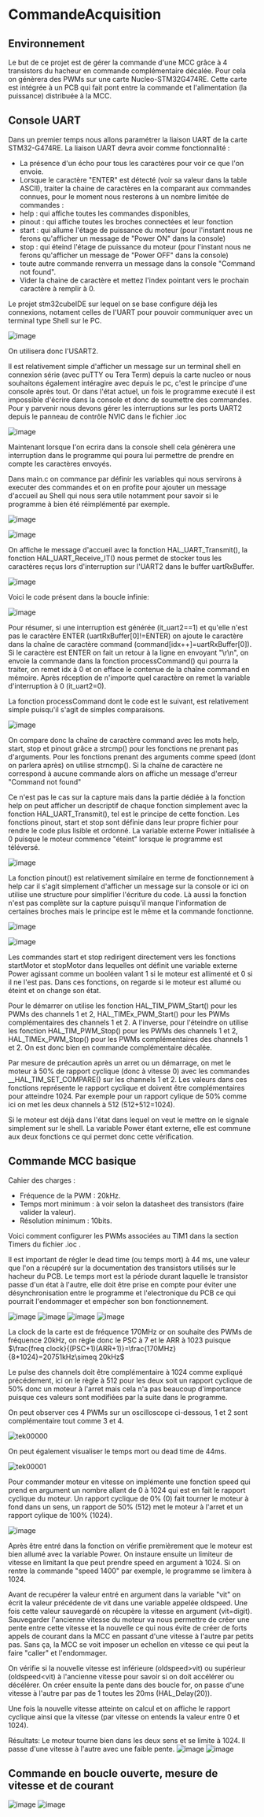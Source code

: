 # CommandeAcquisition
## Environnement 

Le but de ce projet est de gérer la commande d'une MCC grâce à 4 transistors du hacheur en commande complémentaire décalée. Pour cela on génèrera des PWMs sur une carte Nucleo-STM32G474RE. Cette carte est intégrée à un PCB qui fait pont entre la commande et l'alimentation (la puissance) distribuée à la MCC.

## Console UART

Dans un premier temps nous allons paramétrer la liaison UART de la carte STM32-G474RE.
La liaison UART devra avoir comme fonctionnalité :
-   La présence d'un écho pour tous les caractères pour voir ce que l'on envoie.
-   Lorsque le caractère "ENTER" est détecté (voir sa valeur dans la table ASCII), traiter la chaine de caractères en la comparant aux commandes connues, pour le moment nous resterons à un nombre limitée de commandes :
-   help : qui affiche toutes les commandes disponibles,
-   pinout : qui affiche toutes les broches connectées et leur fonction  
-   start : qui allume l'étage de puissance du moteur (pour l'instant nous ne ferons qu'afficher un message de "Power ON" dans la console)  
-   stop : qui éteind l'étage de puissance du moteur (pour l'instant nous ne ferons qu'afficher un message de "Power OFF" dans la console)
-   toute autre commande renverra un message dans la console "Command not found".
-   Vider la chaine de caractère et mettez l'index pointant vers le prochain caractère à remplir à 0.

Le projet stm32cubeIDE sur lequel on se base configure déjà les connexions, notament celles de l'UART pour pouvoir communiquer avec un terminal type Shell sur le PC.

![image](https://github.com/ThierryJnn/CommandeAcquisition/assets/144686292/d1854832-a024-478c-bdf7-e82cbf9315c3)

On utilisera donc l'USART2.

Il est relativement simple d'afficher un message sur un terminal shell en connexion série (avec puTTY ou Tera Term) depuis la carte nucleo or nous souhaitons
également intéragire avec depuis le pc, c'est le principe d'une console après tout.
Or dans l'état actuel, un fois le programme executé il est impossible d'écrire dans la console et donc de soumettre des commandes.
Pour y parvenir nous devons gérer les interruptions sur les ports UART2 depuis le panneau de contrôle NVIC dans le fichier .ioc

![image](https://github.com/ThierryJnn/CommandeAcquisition/assets/144686292/73b41efb-5f0f-4394-8650-58b16d39e2df)

Maintenant lorsque l'on ecrira dans la console shell cela génèrera une interruption dans le programme qui poura lui permettre de prendre en compte les caractères envoyés.

Dans main.c on commance par définir les variables qui nous servirons à executer des commandes et on en profite pour ajouter un message d'accueil au Shell qui nous sera utile notamment pour savoir si le programme à bien été réimplémenté par exemple.

![image](https://github.com/ThierryJnn/CommandeAcquisition/assets/144686292/aaa5f0aa-3cb8-450b-b145-d89ee8ab19a2)

![image](https://github.com/ThierryJnn/CommandeAcquisition/assets/144686292/53accdf4-baf6-4da3-909f-1f27bb0eaeea)

On affiche le message d'accueil avec la fonction HAL_UART_Transmit(), la fonction HAL_UART_Receive_IT() nous permet de stocker tous les caractères reçus lors d'interruption sur l'UART2 dans le buffer uartRxBuffer.

![image](https://github.com/ThierryJnn/CommandeAcquisition/assets/144686292/217868b4-267f-4b30-8010-d5a12f4d1ab3)

Voici le code présent dans la boucle infinie:

![image](https://github.com/ThierryJnn/CommandeAcquisition/assets/144686292/194977eb-22d1-4895-9551-93957defd865)

Pour résumer, si une interruption est générée (it_uart2==1) et qu'elle n'est pas le caractère ENTER (uartRxBuffer[0]!=ENTER) on ajoute le caractère dans la chaîne de caractère command (command[idx++]=uartRxBuffer[0]). Si le caractère est ENTER on fait un retour à la ligne en envoyant "\r\n", on envoie la commande dans la fonction processCommand() qui pourra la traiter, on remet idx à 0 et on efface le contenue de la chaîne command en mémoire.
Après réception de n'importe quel caractère on remet la variable d'interruption à 0 (it_uart2=0).

La fonction processCommand dont le code est le suivant, est relativement simple puisqu'il s'agit de simples comparaisons.

![image](https://github.com/ThierryJnn/CommandeAcquisition/assets/144686292/b08320f0-924c-403f-9d38-adc33f6ea744)

On compare donc la chaîne de caractère command avec les mots help, start, stop et pinout grâce a strcmp() pour les fonctions ne prenant pas d'arguments.
Pour les fonctions prenant des arguments comme speed (dont on parlera après) on utilise strncmp(). Si la chaîne de caractère ne correspond à aucune commande alors on affiche un message d'erreur "Command not found" 

Ce n'est pas le cas sur la capture mais dans la partie dédiée à la fonction help on peut afficher un descriptif de chaque fonction simplement avec la fonction HAL_UART_Transmit(), tel est le principe de cette fonction.
Les fonctions pinout, start et stop sont définie dans leur propre fichier pour rendre le code plus lisible et ordonné.
La variable externe Power initialisée à 0 puisque le moteur commence "éteint" lorsque le programme est téléversé.

![image](https://github.com/ThierryJnn/CommandeAcquisition/assets/144686292/93e42f79-8d59-436e-99eb-98d15e0ed222)

La fonction pinout() est relativement similaire en terme de fonctionnement à help car il s'agit simplement d'afficher un message sur la console or ici on utilise une structure pour simplifier l'écriture du code.
Là aussi la fonction n'est pas complète sur la capture puisqu'il manque l'information de certaines broches mais le principe est le même et la commande fonctionne.

![image](https://github.com/ThierryJnn/CommandeAcquisition/assets/144686292/82b136c2-766e-4465-a7af-b604677bf442)

![image](https://github.com/ThierryJnn/CommandeAcquisition/assets/144686292/250fecdb-2e7e-4ada-9503-aa6a9f2bcd6c)

Les commandes start et stop redirigent directement vers les fonctions startMotor et stopMotor dans lequelles ont définit une variable externe Power agissant comme un booléen valant 1 si le moteur est allimenté et 0 si il ne l'est pas. Dans ces fonctions, on regarde si le moteur est allumé ou éteint et on change son état.

Pour le démarrer on utilise les fonction HAL_TIM_PWM_Start() pour les PWMs des channels 1 et 2, HAL_TIMEx_PWM_Start() pour les PWMs complémentaires des channels 1 et 2.
A l'inverse, pour l'éteindre on utilise les fonction HAL_TIM_PWM_Stop() pour les PWMs des channels 1 et 2, HAL_TIMEx_PWM_Stop() pour les PWMs complémentaires des channels 1 et 2.
On est donc bien en commande complémentaire décalée. 

Par mesure de précaution après un arret ou un démarrage, on met le moteur à 50% de rapport cyclique (donc à vitesse 0) avec les commandes __HAL_TIM_SET_COMPARE() sur les channels 1 et 2.
Les valeurs dans ces fonctions représente le rapport cyclique et doivent être complémentaires pour atteindre 1024. Par exemple pour un rapport cylique de 50% comme ici on met les deux channels à 512 (512+512=1024).

Si le moteur est déjà dans l'état dans lequel on veut le mettre on le signale simplement sur le shell.
La variable Power étant externe, elle est commune aux deux fonctions ce qui permet donc cette vérification.

## Commande MCC basique

Cahier des charges :  
-   Fréquence de la PWM : 20kHz.
-   Temps mort minimum : à voir selon la datasheet des transistors (faire valider la valeur). 
-   Résolution minimum : 10bits.

Voici comment configurer les PWMs associées au TIM1 dans la section Timers du fichier .ioc .

Il est important de régler le dead time (ou temps mort) à 44 ms, une valeur que l'on a récupéré sur la documentation des transistors utilisés sur le hacheur du PCB.
Le temps mort est la période durant laquelle le transistor passe d'un état à l'autre, elle doit être prise en compte pour éviter une désynchronisation entre le programme et l'electronique du PCB ce qui pourrait l'endommager et empécher son bon fonctionnement.

![image](https://github.com/ThierryJnn/CommandeAcquisition/assets/144686292/8f852da5-4d97-48bf-bb10-13151deeb2ad)
![image](https://github.com/ThierryJnn/CommandeAcquisition/assets/144686292/d34216b6-6df2-481c-adcf-ff8c81f0069f)
![image](https://github.com/ThierryJnn/CommandeAcquisition/assets/144686292/180b66fd-006a-4201-98b1-af7a2892cf1e)
![image](https://github.com/ThierryJnn/CommandeAcquisition/assets/144686292/66345e67-5ab2-47e9-801b-03aafa22f024)

La clock de la carte est de fréquence 170MHz or on souhaite des PWMs de fréquence 20kHz, on règle donc le PSC à 7 et le ARR à 1023 puisque $\frac{freq clock}{(PSC+1)(ARR+1)}=\frac{170MHz}{8*1024}=20751kHz\simeq 20kHz$

Le pulse des channels doit être complémentaire à 1024 comme expliqué précédement, ici on le règle à 512 pour les deux soit un rapport cyclique de 50% donc un moteur à l'arret mais cela n'a pas beaucoup d'importance puisque ces valeurs sont modifiées par la suite dans le programme.

On peut observer ces 4 PWMs sur un oscilloscope ci-dessous, 1 et 2 sont complémentaire tout comme 3 et 4. 

![tek00000](https://github.com/ThierryJnn/CommandeAcquisition/assets/144686292/b7be2008-98be-4b9c-9a7e-343f58ef9222)

On peut également visualiser le temps mort ou dead time de 44ms.

![tek00001](https://github.com/ThierryJnn/CommandeAcquisition/assets/144686292/4c87789f-19b9-4b1e-959f-2dfe1d0c3ae1)

Pour commander moteur en vitesse on implémente une fonction speed qui prend en argument un nombre allant de 0 à 1024 qui est en fait le rapport cyclique du moteur. Un rapport cyclique de 0% (0) fait tourner le moteur à fond dans un sens, un rapport de 50% (512) met le moteur à l'arret et un rapport cylique de 100% (1024).

![image](https://github.com/ThierryJnn/CommandeAcquisition/assets/144686292/681c06f3-9c57-4535-8975-aba01dcd2fd0)

Après être entré dans la fonction on vérifie premièrement que le moteur est bien allumé avec la variable Power.
On instaure ensuite un limiteur de vitesse en limitant la que peut prendre speed en argument à 1024. Si on rentre la commande "speed 1400" par exemple, le programme se limitera à 1024.

Avant de recupérer la valeur entré en argument dans la variable "vit" on écrit la valeur précédente de vit dans une variable appelée oldspeed. Une fois cette valeur sauvegardé on récupère la vitesse en argument (vit=digit). 
Sauvegarder l'ancienne vitesse du moteur va nous permettre de créer une pente entre cette vitesse et la nouvelle ce qui nous évite de créer de forts appels de courant dans la MCC en passant d'une vitesse à l'autre par petits pas. Sans ça, la MCC se voit imposer un echellon en vitesse ce qui peut la faire "caller" et l'endommager.

On vérifie si la nouvelle vitesse est inférieure (oldspeed>vit) ou supérieur (oldspeed<vit) à l'ancienne vitesse pour savoir si on doit accélérer ou décélérer.
On créer ensuite la pente dans des boucle for, on passe d'une vitesse à l'autre par pas de 1 toutes les 20ms (HAL_Delay(20)).

Une fois la nouvelle vitesse atteinte on calcul et on affiche le rapport cyclique ainsi que la vitesse (par vitesse on entends la valeur entre 0 et 1024).

Résultats: Le moteur tourne bien dans les deux sens et se limite à 1024. Il passe d'une vitesse à l'autre avec une faible pente.
![image](https://github.com/ThierryJnn/CommandeAcquisition/assets/144686292/baaaf4a9-fdca-4b6d-b91f-4754d1c50be3)
![image](https://github.com/ThierryJnn/CommandeAcquisition/assets/144686292/29b7b730-d135-4559-bd6e-2ec97c7ba3ff)


## Commande en boucle ouverte, mesure de vitesse et de courant

![image](https://github.com/ThierryJnn/CommandeAcquisition/assets/144686292/8a1aab00-e521-44c9-9e21-a9cc8c186ca8)
![image](https://github.com/ThierryJnn/CommandeAcquisition/assets/144686292/00fd2797-bf2c-4fcc-af2c-7c482bf25034)

